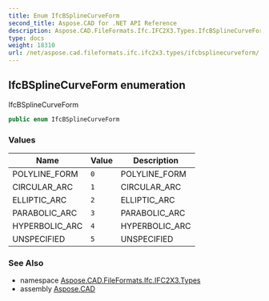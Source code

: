 ```yaml
---
title: Enum IfcBSplineCurveForm
second_title: Aspose.CAD for .NET API Reference
description: Aspose.CAD.FileFormats.Ifc.IFC2X3.Types.IfcBSplineCurveForm enum. IfcBSplineCurveForm
type: docs
weight: 18310
url: /net/aspose.cad.fileformats.ifc.ifc2x3.types/ifcbsplinecurveform/
---
```

## IfcBSplineCurveForm enumeration

IfcBSplineCurveForm

```csharp
public enum IfcBSplineCurveForm
```

### Values

| Name | Value | Description |
| --- | --- | --- |
| POLYLINE_FORM | `0` | POLYLINE_FORM |
| CIRCULAR_ARC | `1` | CIRCULAR_ARC |
| ELLIPTIC_ARC | `2` | ELLIPTIC_ARC |
| PARABOLIC_ARC | `3` | PARABOLIC_ARC |
| HYPERBOLIC_ARC | `4` | HYPERBOLIC_ARC |
| UNSPECIFIED | `5` | UNSPECIFIED |

### See Also

* namespace [Aspose.CAD.FileFormats.Ifc.IFC2X3.Types](../../aspose.cad.fileformats.ifc.ifc2x3.types/)
* assembly [Aspose.CAD](../../)


